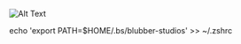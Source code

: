 ![Alt Text]([https://github.com/BlubberStudios/silly_seal/blob/main/demo.gif])


echo 'export PATH=$HOME/.bs/blubber-studios' >> ~/.zshrc 
